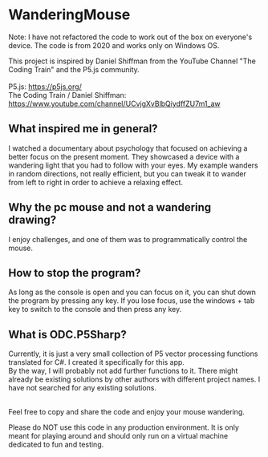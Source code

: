 # WanderingMouse
Note: I have not refactored the code to work out of the box on everyone's device. The code is from 2020 and works only on Windows OS.

This project is inspired by Daniel Shiffman from the YouTube Channel "The Coding Train" and the P5.js community.
<br/>
<br/>
P5.js: https://p5js.org/
<br/>
The Coding Train / Daniel Shiffman: https://www.youtube.com/channel/UCvjgXvBlbQiydffZU7m1_aw 

## What inspired me in general?
I watched a documentary about psychology that focused on achieving a better focus on the present moment. They showcased a device with a wandering light that you had to follow with your eyes. My example wanders in random directions, not really efficient, but you can tweak it to wander from left to right in order to achieve a relaxing effect.

## Why the pc mouse and not a wandering drawing?
I enjoy challenges, and one of them was to programmatically control the mouse.
## How to stop the program?
As long as the console is open and you can focus on it, you can shut down the program by pressing any key. If you lose focus, use the windows + tab key to switch to the console and then press any key.

## What is ODC.P5Sharp?
Currently, it is just a very small collection of P5 vector processing functions translated for C#. I created it specifically for this app.
<br/>
By the way, I will probably not add further functions to it. There might already be existing solutions by other authors with different project names. I have not searched for any existing solutions. 
<br/>
<br/>

Feel free to copy and share the code and enjoy your mouse wandering.

Please do NOT use this code in any production environment. It is only meant for playing around and should only run on a virtual machine dedicated to fun and testing.
